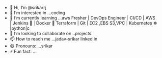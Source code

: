 - 👋 Hi, I’m @srikarrj
- 👀 I’m interested in ...coding
- 🌱 I’m currently learning ...aws Fresher | DevOps Engineer | CI/CD | AWS | Jenkins 🚀 | Docker 🐳 Terraform | Git | EC2 ,EBS S3,VPC | Kubernetes ☸️ |python|c
- 💞️ I’m looking to collaborate on ..projects
- 📫 How to reach me ...jadav-srikar linked in
- 😄 Pronouns: ...srikar
- ⚡ Fun fact: ...

<!---
srikarrj/srikarrj is a ✨ special ✨ repository because its `README.md` (this file) appears on your GitHub profile.
You can click the Preview link to take a look at your changes.
--->
